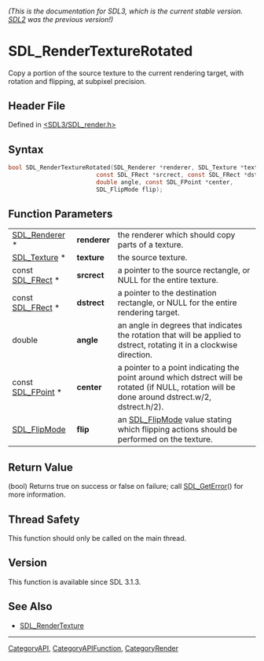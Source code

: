 ###### (This is the documentation for SDL3, which is the current stable version. [SDL2](https://wiki.libsdl.org/SDL2/) was the previous version!)
# SDL_RenderTextureRotated

Copy a portion of the source texture to the current rendering target, with rotation and flipping, at subpixel precision.

## Header File

Defined in [<SDL3/SDL_render.h>](https://github.com/libsdl-org/SDL/blob/main/include/SDL3/SDL_render.h)

## Syntax

```c
bool SDL_RenderTextureRotated(SDL_Renderer *renderer, SDL_Texture *texture,
                         const SDL_FRect *srcrect, const SDL_FRect *dstrect,
                         double angle, const SDL_FPoint *center,
                         SDL_FlipMode flip);
```

## Function Parameters

|                                  |              |                                                                                                                                                  |
| -------------------------------- | ------------ | ------------------------------------------------------------------------------------------------------------------------------------------------ |
| [SDL_Renderer](SDL_Renderer) *   | **renderer** | the renderer which should copy parts of a texture.                                                                                               |
| [SDL_Texture](SDL_Texture) *     | **texture**  | the source texture.                                                                                                                              |
| const [SDL_FRect](SDL_FRect) *   | **srcrect**  | a pointer to the source rectangle, or NULL for the entire texture.                                                                               |
| const [SDL_FRect](SDL_FRect) *   | **dstrect**  | a pointer to the destination rectangle, or NULL for the entire rendering target.                                                                 |
| double                           | **angle**    | an angle in degrees that indicates the rotation that will be applied to dstrect, rotating it in a clockwise direction.                           |
| const [SDL_FPoint](SDL_FPoint) * | **center**   | a pointer to a point indicating the point around which dstrect will be rotated (if NULL, rotation will be done around dstrect.w/2, dstrect.h/2). |
| [SDL_FlipMode](SDL_FlipMode)     | **flip**     | an [SDL_FlipMode](SDL_FlipMode) value stating which flipping actions should be performed on the texture.                                         |

## Return Value

(bool) Returns true on success or false on failure; call
[SDL_GetError](SDL_GetError)() for more information.

## Thread Safety

This function should only be called on the main thread.

## Version

This function is available since SDL 3.1.3.

## See Also

- [SDL_RenderTexture](SDL_RenderTexture)

----
[CategoryAPI](CategoryAPI), [CategoryAPIFunction](CategoryAPIFunction), [CategoryRender](CategoryRender)

